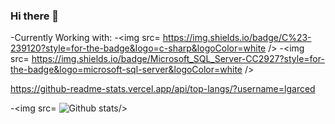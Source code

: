### Hi there 👋

<!--
**lgarced/lgarced** is a ✨ _special_ ✨ repository because its `README.md` (this file) appears on your GitHub profile.

Here are some ideas to get you started:

- 🔭 I’m currently working on ...
- 🌱 I’m currently learning ...
- 👯 I’m looking to collaborate on ...
- 🤔 I’m looking for help with ...
- 💬 Ask me about ...
- 📫 How to reach me: ...
- 😄 Pronouns: ...
- ⚡ Fun fact: ...
-->


-Currently Working with:
-<img src= https://img.shields.io/badge/C%23-239120?style=for-the-badge&logo=c-sharp&logoColor=white />  -<img src= https://img.shields.io/badge/Microsoft_SQL_Server-CC2927?style=for-the-badge&logo=microsoft-sql-server&logoColor=white />


https://github-readme-stats.vercel.app/api/top-langs/?username=lgarced



-<img src= ![Github stats](https://github-readme-stats.vercel.app/api?username=lgarced)/>



